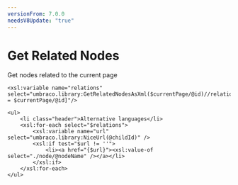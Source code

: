 ```yaml
---
versionFrom: 7.0.0
needsV8Update: "true"
---
```


# Get Related Nodes
Get nodes related to the current page

    <xsl:variable name="relations" select="umbraco.library:GetRelatedNodesAsXml($currentPage/@id)//relation[@parentId = $currentPage/@id]"/>

    <ul>
        <li class="header">Alternative languages</li>
        <xsl:for-each select="$relations">
            <xsl:variable name="url" select="umbraco.library:NiceUrl(@childId)" />
            <xsl:if test="$url != ''">
                <li><a href="{$url}"><xsl:value-of select="./node/@nodeName" /></a></li>
            </xsl:if>
        </xsl:for-each>
    </ul>
